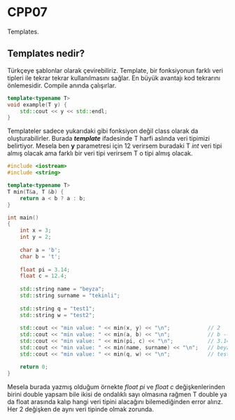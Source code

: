 # **CPP07** 

Templates.

## Templates nedir?

Türkçeye şablonlar olarak çevirebiliriz. Template, bir fonksiyonun farklı veri tipleri ile tekrar tekrar kullanılmasını sağlar. En büyük avantajı kod tekrarını önlemesidir. Compile anında çalışırlar.

```cpp
template<typename T>
void example(T y) {
    std::cout << y << std::endl;
}
```

Templateler sadece yukarıdaki gibi fonksiyon değil class olarak da oluşturabilirler. Burada _**template<typename T>**_ ifadesinde T harfi aslında veri tipimizi belirtiyor. Mesela ben **y** parametresi için 12 verirsem buradaki T _int_ veri tipi almış olacak ama farklı bir veri tipi verirsem T o tipi almış olacak. 

```cpp
#include <iostream>
#include <string>

template<typename T>
T min(T&a, T &b) {
    return a < b ? a : b;
}

int main() 
{
    int x = 3;
    int y = 2;
    
    char a = 'b';
    char b = 't';
    
    float pi = 3.14;
    float c = 12.4;
    
    std::string name = "beyza";
    std::string surname = "tekinli";
    
    std::string q = "test1";
    std::string w = "test2";
    
    std::cout << "min value: " << min(x, y) << "\n";            // 2
    std::cout << "min value: " << min(a, b) << "\n";            // b --> ascii karakter değerine bakar.
    std::cout << "min value: " << min(pi, c) << "\n";           // 3.14
    std::cout << "min value: " << min(name, surname) << "\n";   // beyza --> ascii karakter değerine bakar.
    std::cout << "min value: " << min(q, w) << "\n";            // test1 --> ascii karakter değerlerini karşılaştırır.

    return 0;
}
```

Mesela burada yazmış olduğum örnekte _float pi_ ve _float c_ değişkenlerinden birini double yapsam bile ikisi de ondalıklı sayı olmasına rağmen T double ya da float arasında kalıp hangi veri tipini alacağını bilemediğinden error alırız. Her 2 değişken de aynı veri tipinde olmak zorunda.


